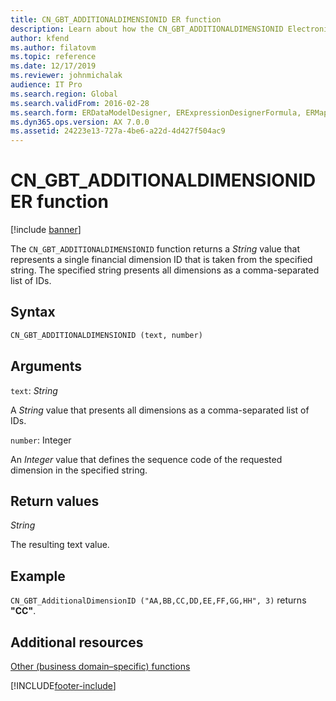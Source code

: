 ```yaml
---
title: CN_GBT_ADDITIONALDIMENSIONID ER function
description: Learn about how the CN_GBT_ADDITIONALDIMENSIONID Electronic reporting (ER) function is used, including syntax strings, arguments, and examples.
author: kfend
ms.author: filatovm
ms.topic: reference
ms.date: 12/17/2019
ms.reviewer: johnmichalak
audience: IT Pro
ms.search.region: Global
ms.search.validFrom: 2016-02-28
ms.search.form: ERDataModelDesigner, ERExpressionDesignerFormula, ERMappedFormatDesigner, ERModelMappingDesigner
ms.dyn365.ops.version: AX 7.0.0
ms.assetid: 24223e13-727a-4be6-a22d-4d427f504ac9
---
```


# CN_GBT_ADDITIONALDIMENSIONID ER function

[!include [banner](../includes/banner.md)]

The `CN_GBT_ADDITIONALDIMENSIONID` function returns a *String* value that represents a single financial dimension ID that is taken from the specified string. The specified string presents all dimensions as a comma-separated list of IDs.

## Syntax

```vb
CN_GBT_ADDITIONALDIMENSIONID (text, number)
```

## Arguments

`text`: *String*

A *String* value that presents all dimensions as a comma-separated list of IDs.

`number`: Integer

An *Integer* value that defines the sequence code of the requested dimension in the specified string.

## Return values

*String*

The resulting text value.

## Example

`CN_GBT_AdditionalDimensionID ("AA,BB,CC,DD,EE,FF,GG,HH", 3)` returns **"CC"**.

## Additional resources

[Other (business domain–specific) functions](er-functions-category-other.md)


[!INCLUDE[footer-include](../../../includes/footer-banner.md)]

